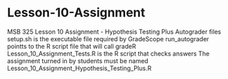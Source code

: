 # Lesson-10-Assignment
MSB 325 Lesson 10 Assignment - Hypothesis Testing Plus Autograder files
setup.sh is the executable file required by GradeScope
run_autograder pointts to the R script file that will call gradeR
Lesson_10_Assignment_Tests.R is the R script that checks answers
The assignment turned in by students must be named Lesson_10_Assignment_Hypothesis_Testing_Plus.R
